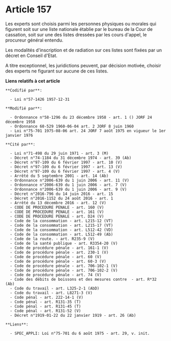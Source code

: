 # Article 157

Les experts sont choisis parmi les personnes physiques ou morales qui figurent soit sur une liste nationale établie par le
bureau de la Cour de cassation, soit sur une des listes dressées par les cours d'appel, le procureur général entendu.

Les modalités d'inscription et de radiation sur ces listes sont fixées par un décret en Conseil d'Etat.

A titre exceptionnel, les juridictions peuvent, par décision motivée, choisir des experts ne figurant sur aucune de ces
listes.

**Liens relatifs à cet article**

	**Codifié par**:

	  - Loi n°57-1426 1957-12-31

	**Modifié par**:

	  - Ordonnance n°58-1296 du 23 décembre 1958 - art. 1 () JORF 24 décembre 1958
	  - Ordonnance 60-529 1960-06-04 art. 2 JORF 8 juin 1960
	  - Loi n°75-701 1975-08-06 art. 24 JORF 7 août 1975 en vigueur le 1er janvier 1976

	**Cité par**:

	  - Loi n°71-498 du 29 juin 1971 - art. 3 (M)
	  - Décret n°74-1184 du 31 décembre 1974 - art. 39 (Ab)
	  - Décret n°97-109 du 6 février 1997 - art. 10 (V)
	  - Décret n°97-109 du 6 février 1997 - art. 13 (V)
	  - Décret n°97-109 du 6 février 1997 - art. 4 (V)
	  - Arrêté du 5 septembre 2001 - art. 14 (Ab)
	  - Ordonnance n°2006-639 du 1 juin 2006 - art. 11 (V)
	  - Ordonnance n°2006-639 du 1 juin 2006 - art. 7 (V)
	  - Ordonnance n°2006-639 du 1 juin 2006 - art. 9 (V)
	  - Décret n°2016-796 du 14 juin 2016 - art. 15
	  - Décret n°2016-1152 du 24 août 2016 - art. 1
	  - Arrêté du 13 décembre 2016 - art. 12 (V)
	  - CODE DE PROCEDURE PENALE - art. 160 (V)
	  - CODE DE PROCEDURE PENALE - art. 161 (V)
	  - CODE DE PROCEDURE PENALE - art. D24 (V)
	  - Code de la consommation - art. L215-12 (VT)
	  - Code de la consommation - art. L215-17 (VT)
	  - Code de la consommation - art. L512-42 (VD)
	  - Code de la consommation - art. L512-49 (Ab)
	  - Code de la route. - art. R235-9 (V)
	  - Code de la santé publique - art. R3354-20 (V)
	  - Code de procédure pénale - art. 161-1 (V)
	  - Code de procédure pénale - art. 230-1 (V)
	  - Code de procédure pénale - art. 60 (V)
	  - Code de procédure pénale - art. 60-3 (V)
	  - Code de procédure pénale - art. 706-102-1 (V)
	  - Code de procédure pénale - art. 706-102-2 (V)
	  - Code de procédure pénale - art. 74 (V)
	  - Code des débits de boissons et des mesures contre  - art. R*32 (Ab)
	  - Code du travail - art. L325-2-1 (AbD)
	  - Code du travail - art. L8271-3 (V)
	  - Code pénal - art. 222-14-1 (V)
	  - Code pénal - art. R131-35 (T)
	  - Code pénal - art. R131-45 (T)
	  - Code pénal - art. R131-52 (V)
	  - Décret n°1919-01-22 du 22 janvier 1919 - art. 26 (Ab)

	**Liens**:

	  - SPEC_APPLI: Loi n°75-701 du 6 août 1975 - art. 29, v. init.
